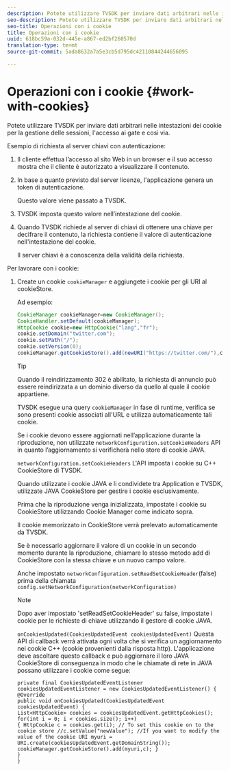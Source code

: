 ```yaml
---
description: Potete utilizzare TVSDK per inviare dati arbitrari nelle intestazioni dei cookie per la gestione delle sessioni, l'accesso ai gate e così via.
seo-description: Potete utilizzare TVSDK per inviare dati arbitrari nelle intestazioni dei cookie per la gestione delle sessioni, l'accesso ai gate e così via.
seo-title: Operazioni con i cookie
title: Operazioni con i cookie
uuid: 618bc59a-032d-445e-a867-ed2bf260570d
translation-type: tm+mt
source-git-commit: 5ada8632a7a5e3cb5d795dc42110844244656095

---
```



# Operazioni con i cookie {#work-with-cookies}

Potete utilizzare TVSDK per inviare dati arbitrari nelle intestazioni dei cookie per la gestione delle sessioni, l&#39;accesso ai gate e così via.

Esempio di richiesta al server chiavi con autenticazione:

1. Il cliente effettua l’accesso al sito Web in un browser e il suo accesso mostra che il cliente è autorizzato a visualizzare il contenuto.
1. In base a quanto previsto dal server licenze, l&#39;applicazione genera un token di autenticazione.

   Questo valore viene passato a TVSDK.
1. TVSDK imposta questo valore nell’intestazione del cookie.
1. Quando TVSDK richiede al server di chiavi di ottenere una chiave per decifrare il contenuto, la richiesta contiene il valore di autenticazione nell&#39;intestazione del cookie.

   Il server chiavi è a conoscenza della validità della richiesta.

Per lavorare con i cookie:

1. Create un cookie `cookieManager` e aggiungete i cookie per gli URI al cookieStore.

   Ad esempio:

   ```java
   CookieManager cookieManager=new CookieManager(); 
   CookieHandler.setDefault(cookieManager);  
   HttpCookie cookie=new HttpCookie("lang","fr"); 
   cookie.setDomain("twitter.com");  
   cookie.setPath("/"); 
   cookie.setVersion(0); 
   cookieManager.getCookieStore().add(newURI("https://twitter.com/"),cookie);
   ```

   >[!TIP]
   >
   >Quando il reindirizzamento 302 è abilitato, la richiesta di annuncio può essere reindirizzata a un dominio diverso da quello al quale il cookie appartiene.

   TVSDK esegue una query `cookieManager` in fase di runtime, verifica se sono presenti cookie associati all&#39;URL e utilizza automaticamente tali cookie.

   Se i cookie devono essere aggiornati nell’applicazione durante la riproduzione, non utilizzate `networkConfiguration.setCookieHeaders` API in quanto l’aggiornamento si verificherà nello store di cookie JAVA.

   `networkConfiguration.setCookieHeaders` L&#39;API imposta i cookie su C++ CookieStore di TVSDK.

   Quando utilizzate i cookie JAVA e li condividete tra Application e TVSDK, utilizzate JAVA CookieStore per gestire i cookie esclusivamente.

   Prima che la riproduzione venga inizializzata, impostate i cookie su CookieStore utilizzando Cookie Manager come indicato sopra.

   Il cookie memorizzato in CookieStore verrà prelevato automaticamente da TVSDK.

   Se è necessario aggiornare il valore di un cookie in un secondo momento durante la riproduzione, chiamare lo stesso metodo add di CookieStore con la stessa chiave e un nuovo campo valore.

   Anche impostato
   `networkConfiguration.setReadSetCookieHeader`(false) prima della chiamata
   `config.setNetworkConfiguration(networkConfiguration)`

   >[!NOTE]
   >
   >Dopo aver impostato &#39;setReadSetCookieHeader&#39; su false, impostate i cookie per le richieste di chiave utilizzando il gestore di cookie JAVA.

   `onCookiesUpdated(CookiesUpdatedEvent cookiesUpdatedEvent)`
Questa API di callback verrà attivata ogni volta che si verifica un aggiornamento nei cookie C++ (cookie provenienti dalla risposta http). L&#39;applicazione deve ascoltare questo callback e può aggiornare il loro JAVA CookieStore di conseguenza in modo che le chiamate di rete in JAVA possano utilizzare i cookie come segue:

   ```
   private final CookiesUpdatedEventListener cookiesUpdatedEventListener = new CookiesUpdatedEventListener() {
   @Override
   public void onCookiesUpdated(CookiesUpdatedEvent cookiesUpdatedEvent) {
   List<HttpCookie> cookies = cookiesUpdatedEvent.getHttpCookies();
   for(int i = 0; i < cookies.size(); i++)
   { HttpCookie c = cookies.get(i); // To set this cookie on to the cookie store //c.setValue("newValue"); //If you want to modify the value of the cookie URI myuri = URI.create(cookiesUpdatedEvent.getDomainString()); cookieManager.getCookieStore().add(myuri,c); }
   }
   }
   ```
